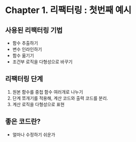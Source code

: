 # Chapter 1. 리팩터링 : 첫번째 예시 

## 사용된 리팩터링 기법
- 함수 추출하기 
- 변수 인라인하기
- 함수 옮기기 
- 조건부 로직을 다형성으로 바꾸기 

## 리팩터링 단계
1. 원본 함수를 중첩 함수 여러개로 나누기
2. 단계 쪼개기를 적용해, 계산 코드와 출력 코드를 분리.
3. 계산 로직을 다형성으로 표현


## 좋은 코드란?
- 얼마나 수정하기 쉬운가